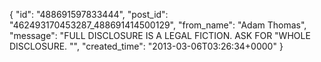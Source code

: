  {
   "id": "488691597833444",
   "post_id": "462493170453287_488691414500129",
   "from_name": "Adam Thomas",
   "message": "FULL DISCLOSURE IS A LEGAL FICTION. ASK FOR \"WHOLE DISCLOSURE. \"",
   "created_time": "2013-03-06T03:26:34+0000"
 }
